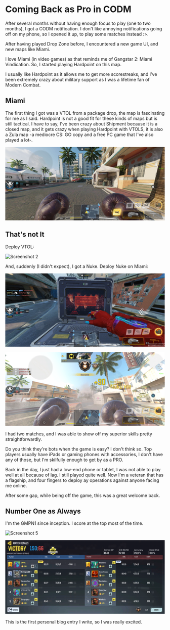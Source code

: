 # Coming Back as Pro in CODM

After several months without having enough focus to play (one to two months), I
got a CODM notification. I don't like annoying notifications going off on my
phone, so I opened it up, to play some matches instead :>.

After having played Drop Zone before, I encountered a new game UI, and new maps
like Miami.

I love Miami (in video games) as that reminds me of Gangstar 2: Miami
Vindication. So, I started playing Hardpoint on this map.

I usually like Hardpoint as it allows me to get more scorestreaks, and I've been
extremely crazy about military support as I was a lifetime fan of Modern Combat.

## Miami

The first thing I got was a VTOL from a package drop, the map is fascinating for
me as I said. Hardpoint is not a good fit for these kinds of maps but is still
tactical. I have to say, I've been crazy about Shipment because it is a closed
map, and it gets crazy when playing Hardpoint with VTOLS, it is also a Zula map
-a mediocre CS: GO copy and a free PC game that I've also played a lot-.

![Screenshot 1](https://raw.githubusercontent.com/tobiasbriones/tobiasbriones.com/static/images/screenshots/codm/Screenshot_20220423-151821.png)

## That's not It

Deploy VTOL:

![Screenshot 2](https://raw.githubusercontent.com/tobiasbriones/tobiasbriones.com/static/images/screenshots/codm/Screenshot_20220423-153657.png)

And, suddenly (I didn't expect), I got a Nuke. Deploy Nuke on Miami:

![Screenshot 3](https://raw.githubusercontent.com/tobiasbriones/tobiasbriones.com/static/images/screenshots/codm/Screenshot_20220423-153722.png)

![Screenshot 4](https://raw.githubusercontent.com/tobiasbriones/tobiasbriones.com/static/images/screenshots/codm/Screenshot_20220423-153741.png)

I had two matches, and I was able to show off my superior skills pretty
straightforwardly.

Do you think they're bots when the game is easy? I don't think so. Top players
usually have iPads or gaming phones with accessories, I don't have any of those,
but I'm skilfully enough to get by as a PRO.

Back in the day, I just had a low-end phone or tablet, I was not able to play
well at all because of lag. I still played quite well. Now I'm a veteran that
has a flagship, and four fingers to deploy ay operations against anyone facing
me online.

After some gap, while being off the game, this was a great welcome back.

## Number One as Always

I'm the GMPN1 since inception. I score at the top most of the time.

![Screenshot 5](https://raw.githubusercontent.com/tobiasbriones/tobiasbriones.com/static/images/screenshots/codm/Screenshot_20220423-154033.png)

![Screenshot 6](https://raw.githubusercontent.com/tobiasbriones/tobiasbriones.com/static/images/screenshots/codm/Screenshot_20220423-154116.png)

This is the first personal blog entry I write, so I was really excited.
